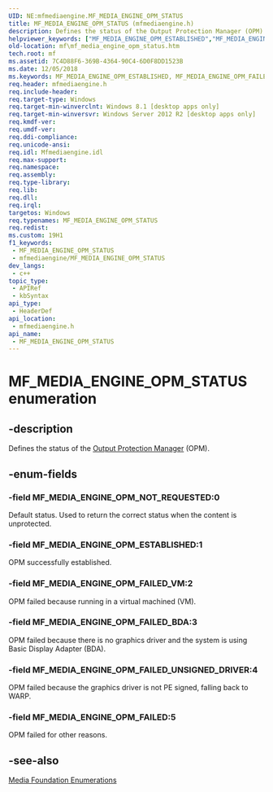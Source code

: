 ```yaml
---
UID: NE:mfmediaengine.MF_MEDIA_ENGINE_OPM_STATUS
title: MF_MEDIA_ENGINE_OPM_STATUS (mfmediaengine.h)
description: Defines the status of the Output Protection Manager (OPM).
helpviewer_keywords: ["MF_MEDIA_ENGINE_OPM_ESTABLISHED","MF_MEDIA_ENGINE_OPM_FAILED","MF_MEDIA_ENGINE_OPM_FAILED_BDA","MF_MEDIA_ENGINE_OPM_FAILED_UNSIGNED_DRIVER","MF_MEDIA_ENGINE_OPM_FAILED_VM","MF_MEDIA_ENGINE_OPM_NOT_REQUESTED","MF_MEDIA_ENGINE_OPM_STATUS","MF_MEDIA_ENGINE_OPM_STATUS enumeration [Media Foundation]","mf.mf_media_engine_opm_status","mfmediaengine/MF_MEDIA_ENGINE_OPM_ESTABLISHED","mfmediaengine/MF_MEDIA_ENGINE_OPM_FAILED","mfmediaengine/MF_MEDIA_ENGINE_OPM_FAILED_BDA","mfmediaengine/MF_MEDIA_ENGINE_OPM_FAILED_UNSIGNED_DRIVER","mfmediaengine/MF_MEDIA_ENGINE_OPM_FAILED_VM","mfmediaengine/MF_MEDIA_ENGINE_OPM_NOT_REQUESTED","mfmediaengine/MF_MEDIA_ENGINE_OPM_STATUS"]
old-location: mf\mf_media_engine_opm_status.htm
tech.root: mf
ms.assetid: 7C4D88F6-369B-4364-90C4-6D0F8DD1523B
ms.date: 12/05/2018
ms.keywords: MF_MEDIA_ENGINE_OPM_ESTABLISHED, MF_MEDIA_ENGINE_OPM_FAILED, MF_MEDIA_ENGINE_OPM_FAILED_BDA, MF_MEDIA_ENGINE_OPM_FAILED_UNSIGNED_DRIVER, MF_MEDIA_ENGINE_OPM_FAILED_VM, MF_MEDIA_ENGINE_OPM_NOT_REQUESTED, MF_MEDIA_ENGINE_OPM_STATUS, MF_MEDIA_ENGINE_OPM_STATUS enumeration [Media Foundation], mf.mf_media_engine_opm_status, mfmediaengine/MF_MEDIA_ENGINE_OPM_ESTABLISHED, mfmediaengine/MF_MEDIA_ENGINE_OPM_FAILED, mfmediaengine/MF_MEDIA_ENGINE_OPM_FAILED_BDA, mfmediaengine/MF_MEDIA_ENGINE_OPM_FAILED_UNSIGNED_DRIVER, mfmediaengine/MF_MEDIA_ENGINE_OPM_FAILED_VM, mfmediaengine/MF_MEDIA_ENGINE_OPM_NOT_REQUESTED, mfmediaengine/MF_MEDIA_ENGINE_OPM_STATUS
req.header: mfmediaengine.h
req.include-header: 
req.target-type: Windows
req.target-min-winverclnt: Windows 8.1 [desktop apps only]
req.target-min-winversvr: Windows Server 2012 R2 [desktop apps only]
req.kmdf-ver: 
req.umdf-ver: 
req.ddi-compliance: 
req.unicode-ansi: 
req.idl: Mfmediaengine.idl
req.max-support: 
req.namespace: 
req.assembly: 
req.type-library: 
req.lib: 
req.dll: 
req.irql: 
targetos: Windows
req.typenames: MF_MEDIA_ENGINE_OPM_STATUS
req.redist: 
ms.custom: 19H1
f1_keywords:
 - MF_MEDIA_ENGINE_OPM_STATUS
 - mfmediaengine/MF_MEDIA_ENGINE_OPM_STATUS
dev_langs:
 - c++
topic_type:
 - APIRef
 - kbSyntax
api_type:
 - HeaderDef
api_location:
 - mfmediaengine.h
api_name:
 - MF_MEDIA_ENGINE_OPM_STATUS
---
```


# MF_MEDIA_ENGINE_OPM_STATUS enumeration


## -description

Defines the status of the <a href="/windows/desktop/medfound/output-protection-manager">Output Protection Manager</a>  (OPM).

## -enum-fields

### -field MF_MEDIA_ENGINE_OPM_NOT_REQUESTED:0

Default status. Used to return the correct status when the content is unprotected.

### -field MF_MEDIA_ENGINE_OPM_ESTABLISHED:1

OPM successfully established.

### -field MF_MEDIA_ENGINE_OPM_FAILED_VM:2

OPM failed because running in a virtual machined (VM).

### -field MF_MEDIA_ENGINE_OPM_FAILED_BDA:3

OPM failed because there is no graphics driver and the system is using Basic Display Adapter (BDA).

### -field MF_MEDIA_ENGINE_OPM_FAILED_UNSIGNED_DRIVER:4

OPM failed because the graphics 
driver is not PE signed, falling back to WARP.

### -field MF_MEDIA_ENGINE_OPM_FAILED:5

OPM failed for other reasons.

## -see-also

<a href="/windows/desktop/medfound/media-foundation-enumerations">Media Foundation Enumerations</a>

